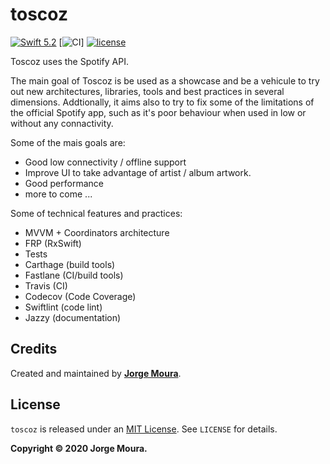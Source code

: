 # toscoz

[![Swift 5.2](https://img.shields.io/badge/swift-5.2-ED523F.svg?style=flat)](https://swift.org/download/)
[![CI](https://github.com/jjorgemoura/toscoz/workflows/Swift/badge.svg)]
[![license](https://img.shields.io/github/license/mashape/apistatus.svg)][mitLink]

Toscoz uses the Spotify API.

The main goal of Toscoz is be used as a showcase and be a vehicule to try out new architectures, libraries, tools and best practices in several dimensions. Addtionally, it aims also to try to fix some of the limitations of the official Spotify app, such as it's poor behaviour when used in low or without any connactivity.

Some of the mais goals are:

- Good low connectivity / offline support
- Improve UI to take advantage of artist / album artwork.
- Good performance
- more to come ...

Some of technical features and practices:

- MVVM + Coordinators architecture
- FRP (RxSwift)
- Tests
- Carthage (build tools)
- Fastlane (CI/build tools)
- Travis (CI)
- Codecov (Code Coverage)
- Swiftlint (code lint)
- Jazzy (documentation)


## Credits

Created and maintained by [**Jorge Moura**](http://www.jjorgemoura.com).

## License

`toscoz` is released under an [MIT License][mitLink]. See `LICENSE` for details.

**Copyright &copy; 2020 Jorge Moura.**

[mitLink]:http://opensource.org/licenses/MIT
